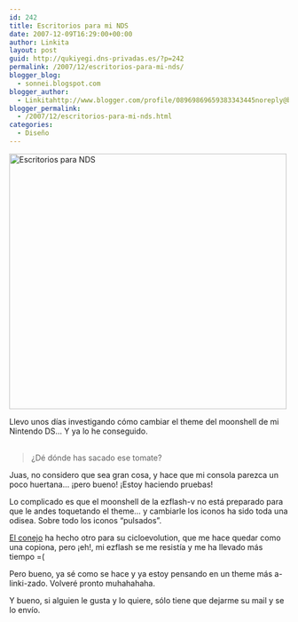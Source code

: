 ```yaml
---
id: 242
title: Escritorios para mi NDS
date: 2007-12-09T16:29:00+00:00
author: Linkita
layout: post
guid: http://qukiyegi.dns-privadas.es/?p=242
permalink: /2007/12/escritorios-para-mi-nds/
blogger_blog:
  - sonnei.blogspot.com
blogger_author:
  - Linkitahttp://www.blogger.com/profile/08969869659383343445noreply@blogger.com
blogger_permalink:
  - /2007/12/escritorios-para-mi-nds.html
categories:
  - Diseño
---
```

[<img src="http://farm3.static.flickr.com/2180/2097463235_8d1cfb5027_o.jpg" alt="Escritorios para NDS" height="460" width="500" />](http://www.flickr.com/photos/linkita/2097463235/ "Escritorios para NDS by Linkita, on Flickr")

Llevo unos días investigando cómo cambiar el theme del moonshell de mi Nintendo DS&#8230; Y ya lo he conseguido.  
<span style="font-weight: bold;"><br /> 

<blockquote>
  ¿Dé dónde has sacado ese tomate?</p>
</blockquote>

<p>
  </span>Juas, no considero que sea gran cosa, y hace que mi consola parezca un poco huertana&#8230; ¡pero bueno! ¡Estoy haciendo pruebas!
</p>

<p>
  Lo complicado es que el moonshell de la ezflash-v no está preparado para que le andes toquetando el theme&#8230; y cambiarle los iconos ha sido toda una odisea. Sobre todo los iconos &#8220;pulsados&#8221;.
</p>

<p>
  <a href="http://www.theninjabunny.com/">El conejo</a> ha hecho otro para su cicloevolution, que me hace quedar como una copiona, pero ¡eh!, mi ezflash se me resistía y me ha llevado más tiempo =(
</p>

<p>
  Pero bueno, ya sé como se hace y ya estoy pensando en un theme más a-linki-zado. Volveré pronto muhahahaha.
</p>

<p>
  Y bueno, si alguien le gusta y lo quiere, sólo tiene que dejarme su mail y se lo envío.
</p>